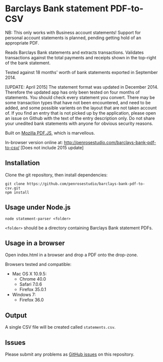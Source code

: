 Barclays Bank statement PDF-to-CSV
==================================

NB: This only works with Business account statements! Support for personal account statements is planned, pending getting hold of an appropriate PDF.

Reads Barclays Bank statements and extracts transactions. Validates transactions against the total payments and receipts shown in the top-right of the bank statement.

Tested against 18 months' worth of bank statements exported in September 2014.

[UPDATE: April 2015]
The statement format was updated in December 2014.
Therefore the updated app has only been tested on four months of statements.
You should check every statement you convert. There may be some transaction types that have not been encountered, and need to be added, and some possible varients on the layout that are not taken account of.
If you find an entry that is not picked up by the application, please open an issue on Github with the text of the entry description only. Do not share your unedited bank statements with anyone for obvious security reasons.

Built on [Mozilla PDF.JS](http://mozilla.github.io/pdf.js/), which is marvellous.

In-browser version online at: http://penrosestudio.com/barclays-bank-pdf-to-csv/
[Does not include 2015 update]

## Installation

Clone the git repository, then install dependencies:

    git clone https://github.com/penrosestudio/barclays-bank-pdf-to-csv.git
    npm install

## Usage under Node.js

    node statement-parser <folder>

`<folder>` should be a directory containing Barclays Bank statement PDFs.

## Usage in a browser

Open index.html in a browser and drop a PDF onto the drop-zone.

Browsers tested and compatible:
* Mac OS X 10.9.5:
  * Chrome 40.0
  * Safari 7.0.6
  * Firefox 35.0.1
* Windows 7:
  * Firefox 36.0

## Output

A single CSV file will be created called `statements.csv`.

## Issues

Please submit any problems as [GitHub issues](https://github.com/penrosestudio/barclays-bank-pdf-to-csv/issues) on this repository.

